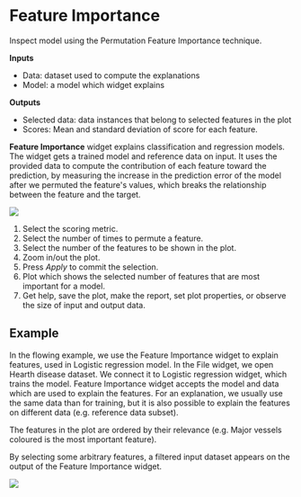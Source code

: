 Feature Importance
==================

Inspect model using the Permutation Feature Importance technique.

**Inputs**

- Data: dataset used to compute the explanations
- Model: a model which widget explains

**Outputs**

- Selected data: data instances that belong to selected features in the plot
- Scores: Mean and standard deviation of score for each feature.

**Feature Importance** widget explains classification and regression models. The widget gets a trained model and reference data on input. It uses the provided data to compute the contribution of each feature toward the prediction, by measuring the increase in the prediction error of the model after we permuted the feature's values, which breaks the relationship between the feature and the target.

![](images/Permutation-Importance.png)

1. Select the scoring metric.
2. Select the number of times to permute a feature.
3. Select the number of the features to be shown in the plot.
4. Zoom in/out the plot.
5. Press *Apply* to commit the selection.
6. Plot which shows the selected number of features that are most important for a model.
7. Get help, save the plot, make the report, set plot properties, or observe the size of input and output data.

Example
-------

In the flowing example, we use the Feature Importance widget to explain features, used in Logistic regression model. In the File widget, we open Hearth disease dataset. We connect it to Logistic regression widget, which trains the model. Feature Importance widget accepts the model and data which are used to explain the features. For an explanation, we usually use the same data than for training, but it is also possible to explain the features on different data (e.g. reference data subset).

The features in the plot are ordered by their relevance (e.g. Major vessels coloured is the most important feature).  

By selecting some arbitrary features, a filtered input dataset appears on the output of the Feature Importance widget.

![](images/Permutation-Importance-Example.png)